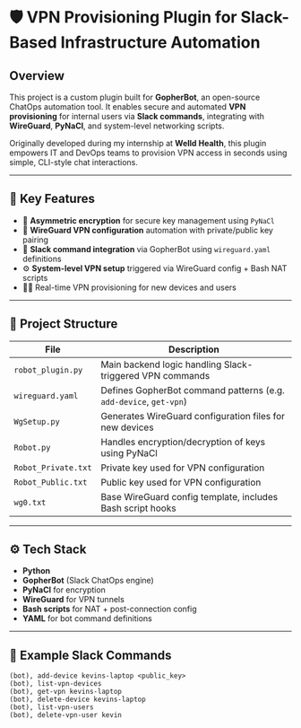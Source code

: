 # 🛡️ VPN Provisioning Plugin for Slack-Based Infrastructure Automation

## Overview
This project is a custom plugin built for **GopherBot**, an open-source ChatOps automation tool. It enables secure and automated **VPN provisioning** for internal users via **Slack commands**, integrating with **WireGuard**, **PyNaCl**, and system-level networking scripts.

Originally developed during my internship at **Welld Health**, this plugin empowers IT and DevOps teams to provision VPN access in seconds using simple, CLI-style chat interactions.

---

## 🔧 Key Features
- 🔐 **Asymmetric encryption** for secure key management using `PyNaCl`
- 🧰 **WireGuard VPN configuration** automation with private/public key pairing
- 💬 **Slack command integration** via GopherBot using `wireguard.yaml` definitions
- ⚙️ **System-level VPN setup** triggered via WireGuard config + Bash NAT scripts
- 🧑‍💻 Real-time VPN provisioning for new devices and users

---

## 📂 Project Structure

| File                      | Description                                                       |
|---------------------------|-------------------------------------------------------------------|
| `robot_plugin.py`         | Main backend logic handling Slack-triggered VPN commands          |
| `wireguard.yaml`          | Defines GopherBot command patterns (e.g. `add-device`, `get-vpn`) |
| `WgSetup.py`              | Generates WireGuard configuration files for new devices           |
| `Robot.py`                | Handles encryption/decryption of keys using PyNaCl                |
| `Robot_Private.txt`       | Private key used for VPN configuration                            |
| `Robot_Public.txt`        | Public key used for VPN configuration                             |
| `wg0.txt`                 | Base WireGuard config template, includes Bash script hooks        |

---

## ⚙️ Tech Stack
- **Python**
- **GopherBot** (Slack ChatOps engine)
- **PyNaCl** for encryption
- **WireGuard** for VPN tunnels
- **Bash scripts** for NAT + post-connection config
- **YAML** for bot command definitions

---

## 🧪 Example Slack Commands

```text
(bot), add-device kevins-laptop <public_key>
(bot), list-vpn-devices
(bot), get-vpn kevins-laptop
(bot), delete-device kevins-laptop
(bot), list-vpn-users
(bot), delete-vpn-user kevin
